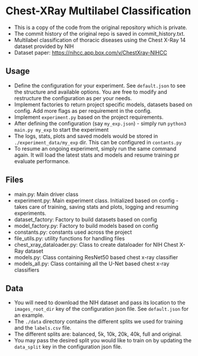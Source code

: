 # Chest-XRay Multilabel Classification

* This is a copy of the code from the original repository which is private.
* The commit history of the original repo is saved in commit_history.txt.
* Multilabel classification of thoracic diseases using the Chest X-Ray 14 dataset provided by NIH
* Dataset paper: https://nihcc.app.box.com/v/ChestXray-NIHCC 

## Usage

* Define the configuration for your experiment. See `default.json` to see the structure and available options. You are free to modify and restructure the configuration as per your needs.
* Implement factories to return project specific models, datasets based on config. Add more flags as per requirement in the config.
* Implement `experiment.py` based on the project requirements.
* After defining the configuration (say `my_exp.json`) - simply run `python3 main.py my_exp` to start the experiment
* The logs, stats, plots and saved models would be stored in `./experiment_data/my_exp` dir. This can be configured in `contants.py`
* To resume an ongoing experiment, simply run the same command again. It will load the latest stats and models and resume training pr evaluate performance.

## Files
- main.py: Main driver class
- experiment.py: Main experiment class. Initialized based on config - takes care of training, saving stats and plots, logging and resuming experiments.
- dataset_factory: Factory to build datasets based on config
- model_factory.py: Factory to build models based on config
- constants.py: constants used across the project
- file_utils.py: utility functions for handling files
- chest_xray_dataloader.py: Class to create dataloader for NIH Chest X-Ray dataset
- models.py: Class containing ResNet50 based chest x-ray classifier
- models_all.py: Class containing all the U-Net based chest x-ray classifiers

## Data
- You will need to download the NIH dataset and pass its location to the `images_root_dir` key of the configuration json file. 
See `default.json` for an example.
- The `./data` directory contains the different splits we used for training and the `labels.csv` file.
- The different splits are: balanced, 5k, 10k, 20k, 40k, full and original.
- You may pass the desired split you would like to train on by updating the `data_split` key in the configuration json file.   
